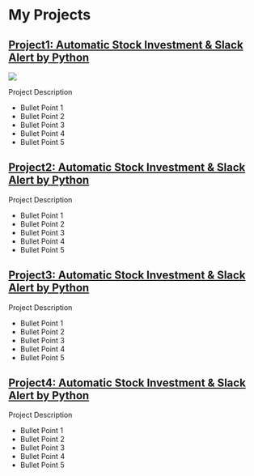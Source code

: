 # My Projects

## [Project1: Automatic Stock Investment & Slack Alert by Python](https://github.com/harikimu/stock_analysis_in_python)

![](https://pythonforfinance.net/wp-content/uploads/2017/01/Capture2-e1550567465223.png)

Project Description
* Bullet Point 1
* Bullet Point 2
* Bullet Point 3
* Bullet Point 4
* Bullet Point 5

## [Project2: Automatic Stock Investment & Slack Alert by Python](https://github.com/harikimu/stock_analysis_in_python)

Project Description
* Bullet Point 1
* Bullet Point 2
* Bullet Point 3
* Bullet Point 4
* Bullet Point 5

## [Project3: Automatic Stock Investment & Slack Alert by Python](https://github.com/harikimu/stock_analysis_in_python)

Project Description
* Bullet Point 1
* Bullet Point 2
* Bullet Point 3
* Bullet Point 4
* Bullet Point 5

## [Project4: Automatic Stock Investment & Slack Alert by Python](https://github.com/harikimu/stock_analysis_in_python)

Project Description
* Bullet Point 1
* Bullet Point 2
* Bullet Point 3
* Bullet Point 4
* Bullet Point 5
